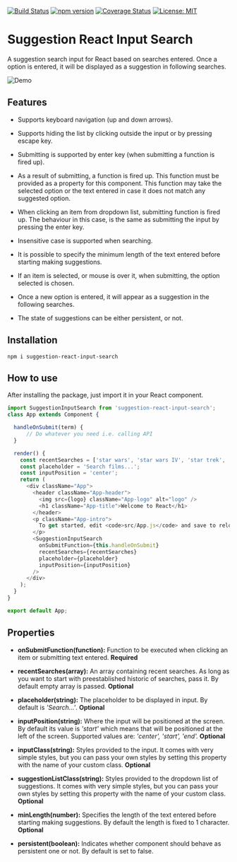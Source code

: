 [![Build Status](http://circleci-badges-max.herokuapp.com/img/NormanColoma/suggestion-react-search-input?token=10091003d058c6c79a62cc8ce1af8cbeaed2e753)](https://circleci.com/gh/NormanColoma/suggestion-react-search-input)
[![npm version](https://badge.fury.io/js/suggestion-react-input-search.svg)](https://badge.fury.io/js/suggestion-react-input-search)
[![Coverage Status](https://coveralls.io/repos/github/NormanColoma/suggestion-react-search-input/badge.svg?branch=master)](https://coveralls.io/github/NormanColoma/suggestion-react-search-input?branch=master)
[![License: MIT](https://img.shields.io/badge/License-MIT-blue.svg)](https://github.com/NormanColoma/suggestion-react-search-input/blob/master/LICENSE.md)
# Suggestion React Input Search

A suggestion search input for React based on searches entered. Once a option is entered, it will be displayed as a suggestion in following searches.

![Demo](https://i.imgur.com/bxvzWwf.gif
)

## Features 

* Supports keyboard navigation (up and down arrows).

* Supports hiding the list by clicking outside the input or by pressing escape key.

* Submitting is supported by enter key (when submitting a function is fired up).

* As a result of submitting, a function is fired up. This function must be provided as a property for this component. This function may take the selected option or the text entered in case it does not match any suggested option. 

* When clicking an item from dropdown list, submitting function is fired up. The behaviour in this case, is the same as submitting the input by pressing the enter key.

* Insensitive case is supported when searching.

* It is possible to specify the minimum length of the text entered before starting making suggestions.

* If an item is selected, or mouse is over it, when submitting, the option selected is chosen.

* Once a new option is entered, it will appear as a suggestion in the following searches.

* The state of suggestions can be either persistent, or not.

## Installation 

```
npm i suggestion-react-input-search
```

## How to use

After installing the package, just import it in your React component.

```javascript
import SuggestionInputSearch from 'suggestion-react-input-search'; 
class App extends Component {

  handleOnSubmit(term) {
      // Do whatever you need i.e. calling API
  }

  render() {
    const recentSearches = ['star wars', 'star wars IV', 'star trek', 'star wars I'];
    const placeholder = 'Search films...';
    const inputPosition = 'center';
    return (
      <div className="App">
        <header className="App-header">
          <img src={logo} className="App-logo" alt="logo" />
          <h1 className="App-title">Welcome to React</h1>
        </header>
        <p className="App-intro">
          To get started, edit <code>src/App.js</code> and save to reload.
        </p>
        <SuggestionInputSearch
          onSubmitFunction={this.handleOnSubmit}
          recentSearches={recentSearches}
          placeholder={placeholder}
          inputPosition={inputPosition}
        />
      </div>
    );
  }
}

export default App;
```

## Properties

* **onSubmitFunction(function):** Function to be executed when clicking an item or submitting text entered. **Required**

* **recentSearches(array):** An array containing recent searches. As long as you want to start with preestablished historic of searches, pass it. By default empty array is passed. **Optional**

* **placeholder(string):** The placeholder to be displayed in input. By default is *'Search...'*. **Optional**

* **inputPosition(string):** Where the input will be positioned at the screen. By default its value is *'start'* which means that will be positioned at the left of the screen. Supported values are: *'center', 'start', 'end'.* **Optional**

* **inputClass(string):** Styles provided to the input. It comes with very simple styles, but you can pass your own styles by setting this property with the name of your custom class. **Optional**

* **suggestionListClass(string):** Styles provided to the dropdown list of suggestions. It comes with very simple styles, but you can pass your own styles by setting this property with the name of your custom class. **Optional**

* **minLength(number):** Specifies the length of the text entered before starting making suggestions. By default the length is fixed to 1 character. **Optional**

* **persistent(boolean):** Indicates whether component should behave as persistent one or not. By default is set to false.

